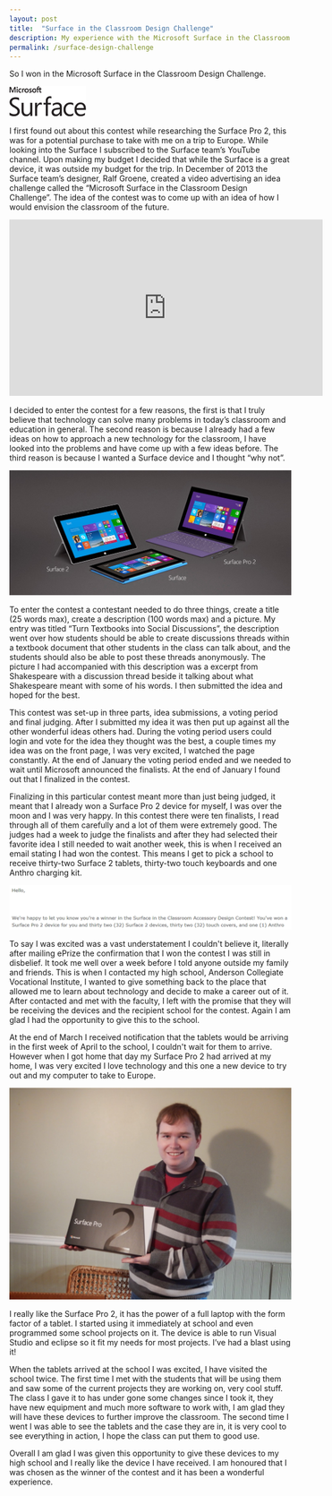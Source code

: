 ```yaml
---
layout: post
title:  "Surface in the Classroom Design Challenge"
description: My experience with the Microsoft Surface in the Classroom Design Challenge.
permalink: /surface-design-challenge
---
```

So I won in the Microsoft Surface in the Classroom Design Challenge.

![Surface contest logo](/assets/images/posts/2014-05-02-surface-in-the-classroom-design-challenge/ms_logo_surface.png "Surface contest logo")

I first found out about this contest while researching the Surface Pro 2, this was for a potential purchase to take with me on a trip to Europe.  While looking into the Surface I subscribed to the Surface team’s YouTube channel.  Upon making my budget I decided that while the Surface is a great device, it was outside my budget for the trip.  In December of 2013 the Surface team’s designer, Ralf Groene, created a video advertising an idea challenge called the “Microsoft Surface in the Classroom Design Challenge”.  The idea of the contest was to come up with an idea of how I would envision the classroom of the future.

<iframe width="560" height="315" src="https://www.youtube.com/embed/VsVEINLonts" frameborder="0" allowfullscreen></iframe>

I decided to enter the contest for a few reasons, the first is that I truly believe that technology can solve many problems in today’s classroom and education in general.  The second reason is because I already had a few ideas on how to approach a new technology for the classroom, I have looked into the problems and have come up with a few ideas before.  The third reason is because I wanted a Surface device and I thought “why not”.

![Surface Image](/assets/images/posts/2014-05-02-surface-in-the-classroom-design-challenge/surface_promo_pic.jpg "Surface Image")

To enter the contest a contestant needed to do three things, create a title (25 words max), create a description (100 words max) and a picture.  My entry was titled “Turn Textbooks into Social Discussions”, the description went over how students should be able to create discussions threads within a textbook document that other students in the class can talk about, and the students should also be able to post these threads anonymously. The picture I had accompanied with this description was a excerpt from Shakespeare with a discussion thread beside it talking about what Shakespeare meant with some of his words.  I then submitted the idea and hoped for the best.

This contest was set-up in three parts, idea submissions, a voting period and final judging.  After I submitted my idea it was then put up against all the other wonderful ideas others had.  During the voting period users could login and vote for the idea they thought was the best, a couple times my idea was on the front page, I was very excited, I watched the page constantly.  At the end of January the voting period ended and we needed to wait until Microsoft announced the finalists.  At the end of January I found out that I finalized in the contest.

Finalizing in this particular contest meant more than just being judged, it meant that I already won a Surface Pro 2 device for myself, I was over the moon and I was very happy.  In this contest there were ten finalists, I read through all of them carefully and a lot of them were extremely good.  The judges had a week to judge the finalists and after they had selected their favorite idea I still needed to wait another week, this is when I received an email stating I had won the contest.  This means I get to pick a school to receive thirty-two Surface 2 tablets, thirty-two touch keyboards and one Anthro charging kit.

![Winning Email](/assets/images/posts/2014-05-02-surface-in-the-classroom-design-challenge/win_email.PNG "Winning Email")

To say I was excited was a vast understatement I couldn't believe it, literally after mailing ePrize the confirmation that I won the contest I was still in disbelief.  It took me well over a week before I told anyone outside my family and friends.  This is when I contacted my high school, Anderson Collegiate Vocational Institute, I wanted to give something back to the place that allowed me to learn about technology and decide to make a career out of it.  After contacted and met with the faculty, I left with the promise that they will be receiving the devices and the recipient school for the contest.  Again I am glad I had the opportunity to give this to the school.

At the end of March I received notification that the tablets would be arriving in the first week of April to the school, I couldn't wait for them to arrive.  However when I got home that day my Surface Pro 2 had arrived at my home, I was very excited I love technology and this one a new device to try out and my computer to take to Europe.

![Me with surface](/assets/images/posts/2014-05-02-surface-in-the-classroom-design-challenge/matthew_w_surface.jpg "Me with surface")

I really like the Surface Pro 2, it has the power of a full laptop with the form factor of a tablet.  I started using it immediately at school and even programmed some school projects on it.  The device is able to run Visual Studio and eclipse so it fit my needs for most projects.  I’ve had a blast using it!

When the tablets arrived at the school I was excited, I have visited the school twice.  The first time I met with the students that will be using them and saw some of the current projects they are working on, very cool stuff.  The class I gave it to has under gone some changes since I took it, they have new equipment and much more software to work with, I am glad they will have these devices to further improve the classroom.  The second time I went I was able to see the tablets and the case they are in, it is very cool to see everything in action, I hope the class can put them to good use.

Overall I am glad I was given this opportunity to give these devices to my high school and I really like the device I have received.  I am honoured that I was chosen as the winner of the contest and it has been a wonderful experience.
